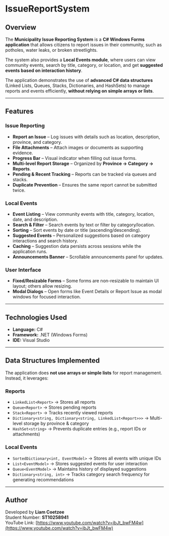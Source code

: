 # IssueReportSystem

## Overview
The **Municipality Issue Reporting System** is a **C# Windows Forms application** that allows citizens to report issues in their community, such as potholes, water leaks, or broken streetlights.

The system also provides a **Local Events module**, where users can view community events, search by title, category, or location, and get **suggested events based on interaction history**.

The application demonstrates the use of **advanced C# data structures** (Linked Lists, Queues, Stacks, Dictionaries, and HashSets) to manage reports and events efficiently, **without relying on simple arrays or lists**.

---

## Features

### Issue Reporting
- **Report an Issue** – Log issues with details such as location, description, province, and category.  
- **File Attachments** – Attach images or documents as supporting evidence.  
- **Progress Bar** – Visual indicator when filling out issue forms.  
- **Multi-level Report Storage** – Organized by **Province → Category → Reports**.  
- **Pending & Recent Tracking** – Reports can be tracked via queues and stacks.  
- **Duplicate Prevention** – Ensures the same report cannot be submitted twice.  

### Local Events
- **Event Listing** – View community events with title, category, location, date, and description.  
- **Search & Filter** – Search events by text or filter by category/location.  
- **Sorting** – Sort events by date or title (ascending/descending).  
- **Suggested Events** – Personalized suggestions based on category interactions and search history.  
- **Caching** – Suggestion data persists across sessions while the application runs.  
- **Announcements Banner** – Scrollable announcements panel for updates.  

### User Interface
- **Fixed/Resizable Forms** – Some forms are non-resizable to maintain UI layout; others allow resizing.  
- **Modal Dialogs** – Open forms like Event Details or Report Issue as modal windows for focused interaction.  

---

## Technologies Used
- **Language:** C#  
- **Framework:** .NET (Windows Forms)  
- **IDE:** Visual Studio  

---

## Data Structures Implemented

The application does **not use arrays or simple lists** for report management. Instead, it leverages:

### Reports
- `LinkedList<Report>` → Stores all reports  
- `Queue<Report>` → Stores pending reports  
- `Stack<Report>` → Tracks recently viewed reports  
- `Dictionary<string, Dictionary<string, LinkedList<Report>>>` → Multi-level storage by province & category  
- `HashSet<string>` → Prevents duplicate entries (e.g., report IDs or attachments)  

### Local Events
- `SortedDictionary<int, EventModel>` → Stores all events with unique IDs  
- `List<EventModel>` → Stores suggested events for user interaction  
- `Queue<EventModel>` → Maintains history of displayed suggestions  
- `Dictionary<string, int>` → Tracks category search frequency for generating recommendations  

---

## Author
Developed by **Liam Coetzee**  
Student Number: **ST10258941**  
YouTube Link: [https://www.youtube.com/watch?v=ibJt_bwFM4w](https://www.youtube.com/watch?v=ibJt_bwFM4w)

